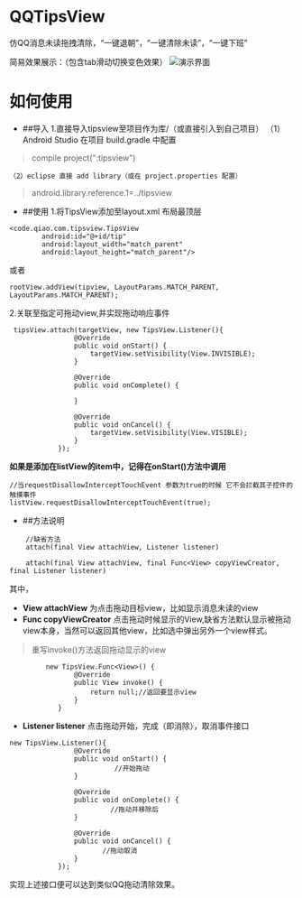 # QQTipsView
仿QQ消息未读拖拽清除，“一键退朝”，“一键清除未读”，“一键下班”

简易效果展示：（包含tab滑动切换变色效果）
![演示界面](https://raw.githubusercontent.com/Qiaoidea/QQTipsView/master/QQTips_demo.gif)

# 如何使用
- ##导入
1.直接导入tipsview至项目作为库/（或直接引入到自己项目）
	（1）Android Studio 在项目 build.gradle 中配置
>  compile project(":tipsview")
	
	（2）eclipse 直接 add library（或在 project.properties 配置）
>  android.library.reference.1=../tipsview


- ##使用
1.将TipsView添加至layout.xml 布局最顶层

``` 
<code.qiao.com.tipsview.TipsView
        android:id="@+id/tip"
        android:layout_width="match_parent"
        android:layout_height="match_parent"/>
```
 或者
```
rootView.addView(tipview, LayoutParams.MATCH_PARENT, LayoutParams.MATCH_PARENT);
```

2.关联至指定可拖动view,并实现拖动响应事件
```
 tipsView.attach(targetView, new TipsView.Listener(){
                @Override
                public void onStart() {
                    targetView.setVisibility(View.INVISIBLE);
                }

                @Override
                public void onComplete() {

                }

                @Override
                public void onCancel() {
                    targetView.setVisibility(View.VISIBLE);
                }
            });
```
**如果是添加在listView的item中，记得在onStart()方法中调用**
```
//当requestDisallowInterceptTouchEvent 参数为true的时候 它不会拦截其子控件的 触摸事件
listView.requestDisallowInterceptTouchEvent(true);
```

- ##方法说明
```
    //缺省方法
    attach(final View attachView, Listener listener)

    attach(final View attachView, final Func<View> copyViewCreator, final Listener listener) 
```
其中，
+ **View attachView** 为点击拖动目标view，比如显示消息未读的view
+ **Func<View> copyViewCreator** 点击拖动时候显示的View,缺省方法默认显示被拖动view本身，当然可以返回其他view，比如选中弹出另外一个view样式。
> 重写invoke()方法返回拖动显示的view

```
         new TipsView.Func<View>() {
                @Override
                public View invoke() {
                    return null;//返回要显示view
                }
            }
```
+  **Listener listener** 点击拖动开始，完成（即消除），取消事件接口
```
new TipsView.Listener(){
                @Override
                public void onStart() {
                          //开始拖动
                }

                @Override
                public void onComplete() {
                         //拖动并移除后
                }

                @Override
                public void onCancel() {
                       //拖动取消
                }
            });
```
实现上述接口便可以达到类似QQ拖动清除效果。
